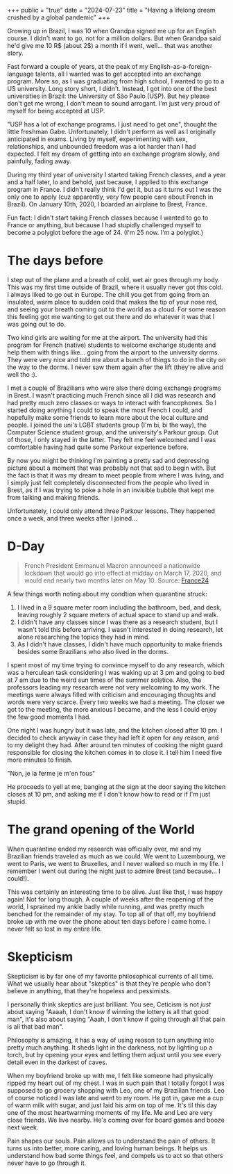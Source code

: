 +++
public = "true"
date = "2024-07-23"
title = "Having a lifelong dream crushed by a global pandemic"
+++


Growing up in Brazil, I was 10 when Grandpa signed me up for an English course. I didn't want to go, not for a million dollars. But when Grandpa said he'd give me 10 R$ (about 2$) a month if I went, well... that was another story.

Fast forward a couple of years, at the peak of my English-as-a-foreign-language talents, all I wanted was to get accepted into an exchange program. More so, as I was graduating from high school, I wanted to go to a US university. Long story short, I didn't. Instead, I got into one of the best universities in Brazil: the University of São Paulo (USP). But hey please don't get me wrong, I don't mean to sound arrogant. I'm just very proud of myself for being accepted at USP.

"USP has a lot of exchange programs. I just need to get one", thought the little freshman Gabe. Unfortunately, I didn't perform as well as I originally anticipated in exams. Living by myself, experimenting with sex, relationships, and unbounded freedom was a lot harder than I had expected. I felt my dream of getting into an exchange program slowly, and painfully, fading away.

During my third year of university I started taking French classes, and a year and a half later, lo and behold, just because, I applied to this exchange program in France. I didn't really think I'd get it, but as it turns out I was the only one to apply (cuz apparently, very few people care about French in Brazil). On January 10th, 2020, I boarded an airplane to Brest, France.

Fun fact: I didn't start taking French classes because I wanted to go to France or anything, but because I had stupidly challenged myself to become a polyglot before the age of 24. (I'm 25 now. I'm a polyglot.)



# The days before
I step out of the plane and a breath of cold, wet air goes through my body. This was my first time outside of Brazil, where it usually never got this cold. I always liked to go out in Europe. The chill you get from going from an insulated, warm place to sudden cold that makes the tip of your nose red, and seeing your breath coming out to the world as a cloud. For some reason this feeling got me wanting to get out there and do whatever it was that I was going out to do.

Two kind girls are waiting for me at the airport. The university had this program for French (native) students to welcome exchange students and help them with things like... going from the airport to the university dorms. They were very nice and told me about a bunch of things to do in the city on the way to the dorms. I never saw them again after the lift (they're alive and well tho :).

I met a couple of Brazilians who were also there doing exchange programs in Brest. I wasn't practicing much French since all I did was research and had pretty much zero classes or ways to interact with francophones. So I started doing anything I could to speak the most French I could, and hopefully make some friends to learn more about the local culture and people. I joined the uni's LGBT students group (I'm bi, bi the way), the Computer Science student group, and the university's Parkour group. Out of those, I only stayed in the latter. They felt me feel welcomed and I was comfortable having had quite some Parkour experience before. 

By now you might be thinking I'm painting a pretty sad and depressing picture about a moment that was probably not that sad to begin with. But the fact is that it was my dream to meet people from where I was living, and I simply just felt completely disconnected from the people who lived in Brest, as if I was trying to poke a hole in an invisible bubble that kept me from talking and making friends.


Unfortunately, I could only attend three Parkour lessons. They happened once a week, and three weeks after I joined... 

# D-Day
> French President Emmanuel Macron announced a nationwide lockdown that would go into effect at midday on March 17, 2020, and would end nearly two months later on May 10.
Source: [France24](https://www.france24.com/en/france/20210317-in-pictures-a-look-back-one-year-after-france-went-into-lockdown)

A few things worth noting about my condtion when quarantine struck:


1. I lived in a 9 square meter room including the bathroom, bed, and desk, leaving roughly 2 square meters of actual space to stand up and walk.
2. I didn't have any classes since I was there as a research student, but I wasn't told this before arriving. I wasn't interested in doing research, let alone researching the topics they had in mind.
3. As I didn't have classes, I didn't have much opportunity to make friends besides some Brazilians who also lived in the dorms.

I spent most of my time trying to convince myself to do any research, which was a herculean task considering I was waking up at 3 pm and going to bed at 7 am due to the weird sun times of the summer solstice. Also, the professors leading my research were not very welcoming to my work. The meetings were always filled with criticism and encouraging thoughts and words were very scarce. Every two weeks we had a meeting. The closer we got to the meeting, the more anxious I became, and the less I could enjoy the few good moments I had.

One night I was hungry but it was late, and the kitchen closed after 10 pm. I decided to check anyway in case they had left it open for any reason, and to my delight they had. After around ten minutes of cooking the night guard responsible for closing the kitchen comes in to close it. I tell him I need five more minutes to finish.

"Non, je la ferme je m'en fous"

He proceeds to yell at me, banging at the sign at the door saying the kitchen closes at 10 pm, and asking me if I don't know how to read or if I'm just stupid.


# The grand opening of the World

When quarantine ended my research was officially over, me and my Brazilian friends traveled as much as we could. We went to Luxembourg, we went to Paris, we went to Bruxelles, and I never walked so much in my life. I remember I went out during the night just to admire Brest (and because... I could!).

This was certainly an interesting time to be alive. Just like that, I was happy again! Not for long though. A couple of weeks after the reopening of the world, I sprained my ankle badly while running, and was pretty much benched for the remainder of my stay. To top all of that off, my boyfriend broke up with me over the phone about ten days before I came home. I never felt so lost in my entire life.

# Skepticism
Skepticism is by far one of my favorite philosophical currents of all time. What we usually hear about "skeptics" is that they're people who don't believe in anything, that they're hopeless and pessimists.

I personally think skeptics are just brilliant. You see, Ceticism is not _just_ about saying "Aaaah, I don't know if winning the lottery is all that good man", it's also about saying "Aaah, I don't know if going through all that pain is all that bad man". 

Philosophy is amazing, it has a way of using reason to turn anything into pretty much anything. It sheds light in the darkness, not by lighting up a torch, but by opening your eyes and letting them adjust until you see every detail even in the darkest of caves.

When my boyfriend broke up with me, I felt like someone had physically ripped my heart out of my chest. I was in such pain that I totally forgot I was supposed to go grocery shopping with Leo, one of my Brazilian friends. Leo of course noticed I was late and went to my room. He got in, gave me a cup of warm milk with sugar, and just laid his arm on top of me. It's til this day one of the most heartwarming moments of my life. Me and Leo are very close friends. We live nearby. He's coming over for board games and booze next week.

Pain shapes our souls. Pain allows us to understand the pain of others. It turns us into better, more caring, and loving human beings. It helps us understand how bad some things feel, and compels us to act so that others never have to go through it.

